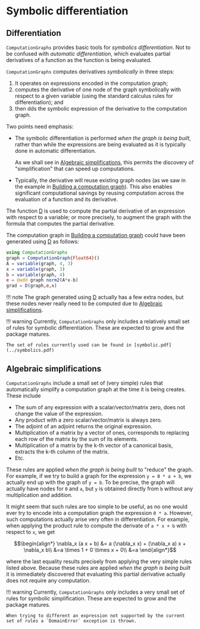
# Symbolic differentiation

## Differentiation

`ComputationGraphs` provides basic tools for *symbolics differentiation*. Not to be confused with
*automatic differentiation*, which evaluates partial derivatives of a function as the function is
being evaluated.

`ComputationGraphs` computes derivatives *symbolically* in three steps:

1) It operates on expressions encoded in the computation graph;
2) computes the derivative of one node of the graph symbolically with respect to a given variable
   (using the standard calculus rules for differentiation); and
3) then dds the symbolic expression of the derivative to the computation graph.  

Two points need emphasis:

+ The symbolic differentiation is performed *when the graph is being built*, rather than while the
  expressions are being evaluated as it is typically done in automatic differentiation.
  
  As we shall see in [Algebraic simplifications](@ref), this permits the discovery of
  "simplification" that can speed up computations.

+ Typically, the derivative will reuse existing graph nodes (as we saw in the example in [Building a
  computation graph](@ref)). This also enables significant computational savings by reusing
  computation across the evaluation of a function and its derivative.

The function [D](@ref) is used to compute the partial derivative of an expression with respect to
a variable; or more precisely, to augment the graph with the formula that computes the partial
derivative.

The computation graph in [Building a computation graph](@ref) could have been generated
using [D](@ref) as follows:

```julia
using ComputationGraphs
graph = ComputationGraph{Float64}()
A = variable(graph, 4, 3)
x = variable(graph, 3)
b = variable(graph, 4)
e = @add graph norm2(A*x-b)
grad = D(graph,e,x)
```

!!! note
    The graph generated using [D](@ref) actually has a few extra nodes, but these nodes never
    really need to be computed due to [Algebraic simplifications](@ref).

!!! warning
    Currently, `ComputationGraphs` only includes a relatively small set of rules for symbolic
    differentiation. These are expected to grow and the package matures.

    The set of rules currently used can be found in [symbolic.pdf](../symbolics.pdf)

## Algebraic simplifications

`ComputationGraphs` include a small set of (very simple) rules that automatically simplify a
computation graph at the time it is being creates. These include

+ The sum of any expression with a scalar/vector/matrix zero, does not change the value of the expression.
+ Any product with a zero scalar/vector/matrix is always zero.
+ The adjoint of an adjoint returns the original expression.
+ Multiplication of a matrix by a vector of ones, corresponds to replacing each row of the matrix by
  the sum of its elements.
+ Multiplication of a matrix by the k-th vector of a canonical basis, extracts the k-th column of
  the matrix.
+ Etc.

These rules are applied *when the graph is being built* to "reduce" the graph. For example, if we
try to build a graph for the expression `y = 0 * a + b`, we actually end up with the graph of
`y = b`. To be precise, the graph will actually have nodes for `0` and `a`, but `y` is obtained
directly from `b` without any multiplication and addition.

It might seem that such rules are too simple to be useful, as no one would ever try to encode into a
computation graph the expression `0 * a`. However, such computations actually arise very often in
differentiation. For example, when applying the product rule to compute the derivate of `a * x + b`
with respect to `x`, we get

```math
\begin{align*}
\nabla_x (a x + b) &= a (\nabla_x x) + (\nabla_x a) x + \nabla_x b\\
&=a \times 1 + 0 \times x + 0\\
&=a
\end{align*}
```

where the last equality results precisely from applying the very simple rules listed above. Because
these rules are applied *when the graph is being built* it is immediately discovered that evaluating
this partial derivative actually does not require any computation.

!!! warning
    Currently, `ComputationGraphs` only includes a very small set of rules for symbolic simplification. These are expected to grow and the package matures.

    When trying to different an expression not supported by the current set of rules a `DomainError` exception is thrown.
